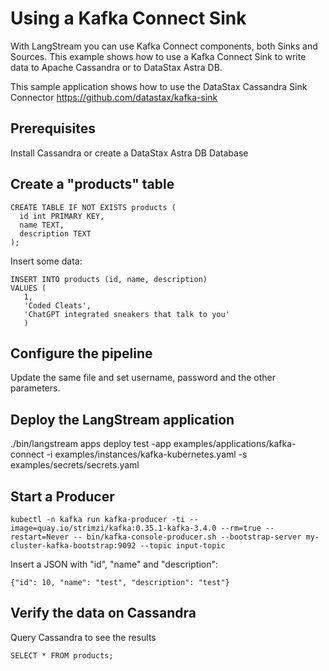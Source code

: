 # Using a Kafka Connect Sink 

With LangStream you can use Kafka Connect components, both Sinks and Sources.
This example shows how to use a Kafka Connect Sink to write data to Apache Cassandra or to DataStax Astra DB.

This sample application shows how to use the DataStax Cassandra Sink Connector
https://github.com/datastax/kafka-sink

## Prerequisites

Install Cassandra or create a DataStax Astra DB Database

## Create a "products" table

```
CREATE TABLE IF NOT EXISTS products (
  id int PRIMARY KEY,
  name TEXT,
  description TEXT
);
```

Insert some data:
```
INSERT INTO products (id, name, description) 
VALUES (
   1,
   'Coded Cleats',
   'ChatGPT integrated sneakers that talk to you'
   )
```

## Configure the pipeline

Update the same file and set username, password and the other parameters.

## Deploy the LangStream application

./bin/langstream apps deploy test -app examples/applications/kafka-connect -i examples/instances/kafka-kubernetes.yaml -s examples/secrets/secrets.yaml


## Start a Producer
```
kubectl -n kafka run kafka-producer -ti --image=quay.io/strimzi/kafka:0.35.1-kafka-3.4.0 --rm=true --restart=Never -- bin/kafka-console-producer.sh --bootstrap-server my-cluster-kafka-bootstrap:9092 --topic input-topic
```

Insert a JSON with "id", "name" and "description":

```
{"id": 10, "name": "test", "description": "test"}
```


## Verify the data on Cassandra

Query Cassandra to see the results

```
SELECT * FROM products;
```

